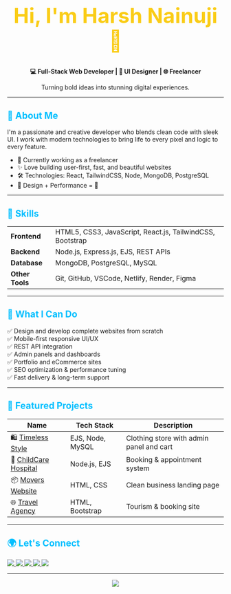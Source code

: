 <!-- README.md -->

<!-- Hero Section -->
<h1 align="center" style="font-size: 3rem; color: #facc15;">Hi, I'm Harsh Nainuji 👋</h1>
<p align="center">
  <strong>💻 Full-Stack Web Developer | 🎨 UI Designer | 🌐 Freelancer</strong>
</p>
<p align="center">
  Turning bold ideas into stunning digital experiences.
</p>

---

<!-- About Me -->
<h2 align="left" style="color:#00BFFF;">📖 About Me</h2>

I'm a passionate and creative developer who blends clean code with sleek UI. I work with modern technologies to bring life to every pixel and logic to every feature.

- 🔧 Currently working as a freelancer
- ✨ Love building user-first, fast, and beautiful websites
- 🛠️ Technologies: React, TailwindCSS, Node, MongoDB, PostgreSQL
- 🌈 Design + Performance = 💯

---

<!-- Skills Section -->
<h2 align="left" style="color:#00BFFF;">🧠 Skills</h2>

<table>
  <tr>
    <td><strong>Frontend</strong></td>
    <td>HTML5, CSS3, JavaScript, React.js, TailwindCSS, Bootstrap</td>
  </tr>
  <tr>
    <td><strong>Backend</strong></td>
    <td>Node.js, Express.js, EJS, REST APIs</td>
  </tr>
  <tr>
    <td><strong>Database</strong></td>
    <td>MongoDB, PostgreSQL, MySQL</td>
  </tr>
  <tr>
    <td><strong>Other Tools</strong></td>
    <td>Git, GitHub, VSCode, Netlify, Render, Figma</td>
  </tr>
</table>

---

<!-- Abilities Section -->
<h2 align="left" style="color:#00BFFF;">💼 What I Can Do</h2>

✅ Design and develop complete websites from scratch  
✅ Mobile-first responsive UI/UX  
✅ REST API integration  
✅ Admin panels and dashboards  
✅ Portfolio and eCommerce sites  
✅ SEO optimization & performance tuning  
✅ Fast delivery & long-term support

---

<!-- Projects -->
<h2 align="left" style="color:#00BFFF;">📂 Featured Projects</h2>

| Name | Tech Stack | Description |
|------|------------|-------------|
| 🛍️ [Timeless Style](https://github.com/Harsh-Nainuji/TImelss-style-First-Full-stack-) | EJS, Node, MySQL | Clothing store with admin panel and cart |
| 🏥 [ChildCare Hospital](https://github.com/Harsh-Nainuji/Child-Hospital-Website) | Node.js, EJS | Booking & appointment system |
| 📦 [Movers Website](https://github.com/Harsh-Nainuji/moving-website-) | HTML, CSS | Clean business landing page |
| 🌐 [Travel Agency](https://github.com/Harsh-Nainuji/Traveling-agency-) | HTML, Bootstrap | Tourism & booking site |

---

<!-- Social Section -->
<h2 align="left" style="color:#00BFFF;">🌍 Let's Connect</h2>

<p align="left">
  <a href="https://github.com/Harsh-Nainuji">
    <img src="https://img.shields.io/badge/GitHub-%23181717?style=for-the-badge&logo=github&logoColor=white" />
  </a>
  <a href="https://x.com/HarshNDev">
    <img src="https://img.shields.io/badge/X-%23000000?style=for-the-badge&logo=x&logoColor=white" />
  </a>
  <a href="https://www.instagram.com/harsh.websolutions">
    <img src="https://img.shields.io/badge/Instagram-%23E4405F?style=for-the-badge&logo=instagram&logoColor=white" />
  </a>
  <a href="https://www.linkedin.com/in/harshnainuji/">
    <img src="https://img.shields.io/badge/LinkedIn-%230077B5?style=for-the-badge&logo=linkedin&logoColor=white" />
  </a>
  <a href="mailto:nainujiharsh@gmail.com">
    <img src="https://img.shields.io/badge/Gmail-D14836?style=for-the-badge&logo=gmail&logoColor=white" />
  </a>
</p>

---

<!-- Footer -->
<p align="center">
  <img src="https://capsule-render.vercel.app/api?type=waving&color=0:0D1117,100:1E1E1E&height=120&section=footer" />
</p>

